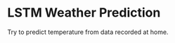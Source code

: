 LSTM Weather Prediction
======================================

Try to predict temperature from data recorded at home.



